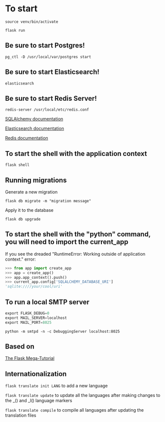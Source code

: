 # To start

`source venv/bin/activate`

`flask run`

## Be sure to start Postgres!

 `pg_ctl -D /usr/local/var/postgres start`

## Be sure to start Elasticsearch!

 `elasticsearch`

## Be sure to start Redis Server!

 `redis-server /usr/local/etc/redis.conf`

[SQLAlchemy documentation](https://flask-sqlalchemy.palletsprojects.com/en/2.x/api/#flask_sqlalchemy.SQLAlchemy)

[Elasticsearch documentation](https://elasticsearch-py.readthedocs.io/en/master/)

[Redis documentation](http://redis.io)

## To start the shell with the application context

`flask shell`

## Running migrations

Generate a new migration

`flask db migrate -m "migration message"`

Apply it to the database

`flask db upgrade`

## To start the shell with the "python" command, you will need to import the current_app

If you see the dreaded "RuntimeError: Working outside of application context." error:

```python
>>> from app import create_app
>>> app = create_app()
>>> app.app_context().push()
>>> current_app.config['SQLALCHEMY_DATABASE_URI']
'sqlite:////your/cool/uri'
```

## To run a local SMTP server

```python
export FLASK_DEBUG=0
export MAIL_SERVER=localhost
export MAIL_PORT=8025
```

`python -m smtpd -n -c DebuggingServer localhost:8025`

## Based on

[The Flask Mega-Tutorial](https://blog.miguelgrinberg.com/post/the-flask-mega-tutorial-part-i-hello-world)

## Internationalization

`flask translate init LANG` to add a new language

`flask translate update` to update all the languages after making changes to the _() and _l() language markers

`flask translate compile` to compile all languages after updating the translation files